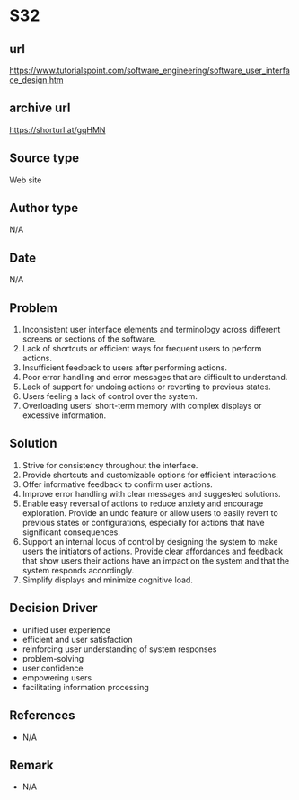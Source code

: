 # S32

## url
https://www.tutorialspoint.com/software_engineering/software_user_interface_design.htm

## archive url
https://shorturl.at/gqHMN

## Source type
Web site 

## Author type
N/A

## Date
N/A

## Problem
1. Inconsistent user interface elements and terminology across different screens or sections of the software.
2. Lack of shortcuts or efficient ways for frequent users to perform actions.
3. Insufficient feedback to users after performing actions.
4. Poor error handling and error messages that are difficult to understand.
5. Lack of support for undoing actions or reverting to previous states.
6. Users feeling a lack of control over the system.
7. Overloading users' short-term memory with complex displays or excessive information.


## Solution 
1. Strive for consistency throughout the interface.
2. Provide shortcuts and customizable options for efficient interactions.
3. Offer informative feedback to confirm user actions.
4. Improve error handling with clear messages and suggested solutions.
5. Enable easy reversal of actions to reduce anxiety and encourage exploration. Provide an undo feature or allow users to easily revert to previous states or configurations, especially for actions that have significant consequences.
6. Support an internal locus of control by designing the system to make users the initiators of actions. Provide clear affordances and feedback that show users their actions have an impact on the system and that the system responds accordingly.
7. Simplify displays and minimize cognitive load.

## Decision Driver
- unified user experience
- efficient and user satisfaction
- reinforcing user understanding of system responses
- problem-solving
- user confidence
- empowering users
- facilitating information processing 


## References 
- N/A

## Remark
- N/A